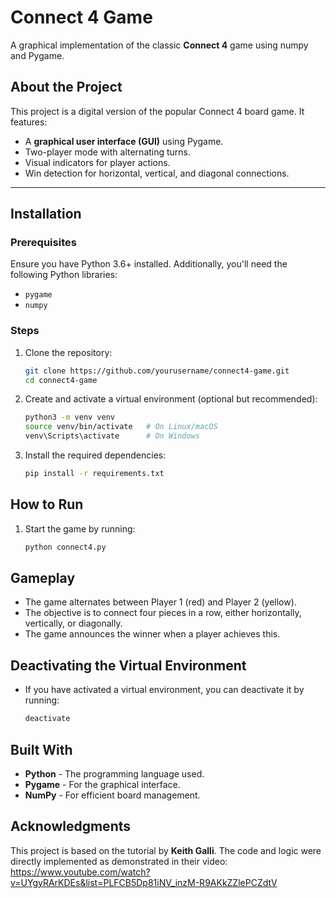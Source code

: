 # Connect 4 Game

A graphical implementation of the classic **Connect 4** game using numpy and Pygame.

## About the Project

This project is a digital version of the popular Connect 4 board game. It features:
- A **graphical user interface (GUI)** using Pygame.
- Two-player mode with alternating turns.
- Visual indicators for player actions.
- Win detection for horizontal, vertical, and diagonal connections.

---

## Installation

### Prerequisites
Ensure you have Python 3.6+ installed. Additionally, you'll need the following Python libraries:
- `pygame`
- `numpy`

### Steps
1. Clone the repository:
   ```bash
   git clone https://github.com/yourusername/connect4-game.git
   cd connect4-game
2. Create and activate a virtual environment (optional but recommended):
   ```bash
   python3 -m venv venv
   source venv/bin/activate   # On Linux/macOS
   venv\Scripts\activate      # On Windows
3. Install the required dependencies:
   ```bash
   pip install -r requirements.txt
## How to Run
1. Start the game by running:
   ```bash
   python connect4.py
   
## Gameplay
- The game alternates between Player 1 (red) and Player 2 (yellow).
- The objective is to connect four pieces in a row, either horizontally, vertically, or diagonally.
- The game announces the winner when a player achieves this.

## Deactivating the Virtual Environment
- If you have activated a virtual environment, you can deactivate it by running:
  ```bash
  deactivate

## Built With
- **Python** - The programming language used.
- **Pygame** - For the graphical interface.
- **NumPy** - For efficient board management.

## Acknowledgments
This project is based on the tutorial by **Keith Galli**.
The code and logic were directly implemented as demonstrated in their video: https://www.youtube.com/watch?v=UYgyRArKDEs&list=PLFCB5Dp81iNV_inzM-R9AKkZZlePCZdtV

